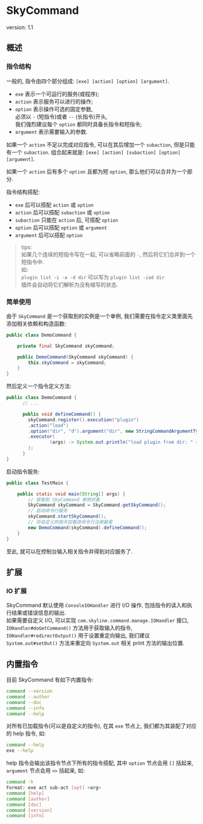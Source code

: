 # SkyCommand
version: 1.1  

## 概述
### 指令结构
一般的, 指令由四个部分组成: `[exe] [action] [option] [argument]`. 
- `exe` 表示一个可运行的服务(或程序);  
- `action` 表示服务可以进行的操作;  
- `option` 表示操作可选的固定参数,  
  必须以 `-` (短指令)或者 `--` (长指令)开头,  
  我们强烈建议每个 `option` 都同时具备长指令和短指令;  
- `argument` 表示需要输入的参数.  

如果一个 `action` 不足以完成对应指令, 可以在其后增加一个 `subaction`, 但是只能有一个 `subaction`. 组合起来就是: `[exe] [action] [subaction] [option] [argument]`.  

如果一个 `action` 后有多个 `option` 且都为短 `option`, 那么他们可以合并为一个部分.  

指令结构搭配:  
- `exe` 后可以搭配 `action` 或 `option`
- `action` 后可以搭配 `subaction` 或 `option`
- `subaction` 只能在 `action` 后, 可搭配 `option`
- `option` 后可以搭配 `option` 或 `argument`
- `argument` 后可以搭配 `option`

> tips:  
> 如果几个连续的短指令写在一起, 可以省略前面的 `-`, 然后将它们合并到一个短指令中.  
> 如:  
> `plugin list -i -a -d dir` 可以写为 `plugin list -iad dir`  
> 插件会自动将它们解析为没有缩写的状态.

### 简单使用
由于 `SkyCommand` 是一个获取到的实例是一个单例, 我们需要在指令定义类里面先添加相关依赖和构造函数:  
```java
public class DemoCommand {

    private final SkyCommand skyCommand;

    public DemoCommand(SkyCommand skyCommand) {
        this.skyCommand = skyCommand;
    }
}
```
然后定义一个指令定义方法:  
```java
public class DemoCommand {
      // ...

      public void defineCommand() {
        skyCommand.register().execution("plugin")
        .action("load")
        .option("dir", "d").argument("dir", new StringCommandArgumentType())
        .executor(
                (args) -> System.out.println("load plugin from dir: " + args[0])
        );
      }
}
```
启动指令服务:  
```java
public class TestMain {

    public static void main(String[] args) {
        // 获取到 SkyCommand 单例对象
        SkyCommand skyCommand = SkyCommand.getSkyCommand();
        // 启动命令行服务
        skyCommand.startSkyCommand();
        // 将自定义的指令加载进命令行注册器里
        new DemoCommand(skyCommand).defineCommand();
    }
}
```
至此, 就可以在控制台输入相关指令并得到对应服务了.

## 扩展
### IO 扩展
SkyCommand 默认使用 `ConsoleIOHandler` 进行 I/O 操作, 包括指令的读入和执行结果或错误信息的输出.  
如果需要自定义 I/O, 可以实现 `com.skyline.command.manage.IOHandler` 接口, `IOHandler#doGetCommand()` 方法用于获取输入的指令, `IOHandler#redirectOutput()` 用于设置重定向输出, 我们建议 `System.out#setOut()` 方法来重定向 `System.out` 相关 print 方法的输出位置.  

## 内置指令
目前 SkyCommand 有如下内置指令:  
```bash
command --version
command --author
command --doc
command --info
command --help
```
对所有已加载指令(可以是自定义的指令), 在其 `exe` 节点上, 我们都为其装配了对应的 help 指令, 如:  
```bash
command --help
exe --help
```
help 指令会输出该指令节点下所有的指令搭配, 其中 `option` 节点会用 `[]` 括起来, `argument` 节点会用 `<>` 括起来, 如:  
```bash
command -h
Format: exe act sub-act [opt] <arg>
command [help]
command [author]
command [doc]
command [version]
command [info]
```